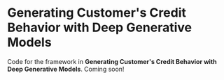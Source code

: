 # Generating Customer's Credit Behavior with Deep Generative Models
Code for the framework in **Generating Customer's Credit Behavior with Deep Generative Models**. Coming soon!
